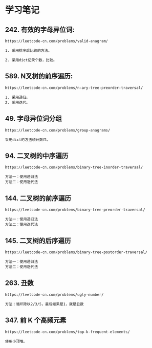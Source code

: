 # 学习笔记


## 242. 有效的字母异位词:

    https://leetcode-cn.com/problems/valid-anagram/
    
    1. 采用排序后比较的方法。
    
    2. 采用dict记录个数，比较。
    
## 589. N叉树的前序遍历:

    https://leetcode-cn.com/problems/n-ary-tree-preorder-traversal/
    
    1. 采用递归。
    2. 采用迭代。
    
## 49. 字母异位词分组

    https://leetcode-cn.com/problems/group-anagrams/

    采用dict的方法统计数目。
    
## 94. 二叉树的中序遍历

    https://leetcode-cn.com/problems/binary-tree-inorder-traversal/
    
    方法一：使用递归法
    方法二：使用迭代法
    
## 144. 二叉树的前序遍历

    https://leetcode-cn.com/problems/binary-tree-preorder-traversal/
    
    方法一：使用递归法
    方法二：使用迭代法
    
## 145. 二叉树的后序遍历

    https://leetcode-cn.com/problems/binary-tree-postorder-traversal/
    
    方法一：使用递归法
    方法二：使用迭代法
    
## 263. 丑数

    https://leetcode-cn.com/problems/ugly-number/
    
    方法：循环除以2/3/5，最后如果是1，就是丑数
    
## 347. 前 K 个高频元素

    https://leetcode-cn.com/problems/top-k-frequent-elements/
    
    使用小顶堆。
    
